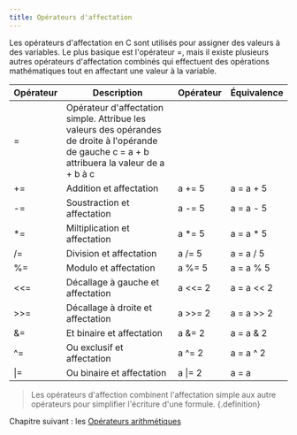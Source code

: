```yaml
---
title: Opérateurs d'affectation
---
```


Les opérateurs d'affectation en C sont utilisés pour assigner des valeurs à des variables. Le plus basique est l'opérateur =, mais il existe plusieurs autres opérateurs d'affectation combinés qui effectuent des opérations mathématiques tout en affectant une valeur à la variable.

Opérateur |	Description |	Opérateur | Équivalence
---|---|---|---
=	| Opérateur d'affectation simple. Attribue les valeurs des opérandes de droite à l'opérande de gauche c = a + b attribuera la valeur de a + b à c
+=	| Addition et affectation |	a += 5 | a = a + 5
-=	| Soustraction et affectation	| a -= 5 | a = a - 5
*=	| Miltiplication et affectation	| a *= 5 | a = a * 5
/=	| Division et affectation	| a /= 5 | a = a / 5
%=	| Modulo et affectation	| a %= 5 | a = a % 5
<<=	| Décallage à gauche et affectation	| a <<= 2 | a = a << 2
\>>=	| Décallage à droite et affectation	| a >>= 2 | a = a >> 2
&=	| Et binaire et affectation	| a &= 2 | a = a & 2
^=	| Ou exclusif et affectation	| a ^= 2 | a = a ^ 2
\|=	| Ou binaire et affectation	| a \|= 2 | a = a | 2


> Les opérateurs d'affection combinent l'affectation simple aux autre opérateurs pour simplifier l'écriture d'une formule.
{.definition}

Chapitre suivant : les [Opérateurs arithmétiques](arithmétiques)
